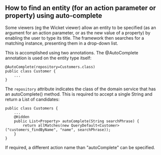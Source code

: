How to find an entity (for an action parameter or property) using auto-complete
-------------------------------------------------------------------------------

Some viewers (eg the Wicket viewer) allow an entity to be specified (as
an argument for an action parameter, or as the new value of a property)
by enabling the user to type its title. The framework then searches for
a matching instance, presenting them in a drop-down list.

This is accomplished using two annotations. The @AutoComplete annotation
is used on the entity type itself:

    @AutoComplete(repository=Customers.class)
    public class Customer {
        ...
    }

The `repository` attribute indicates the class of the domain service
that has an autoComplete() method. This is required to accept a single
String and return a List of candidates:

    public class Customers {
        ...
        @Hidden
        public List<Property> autoComplete(String searchPhrase) {        
            return allMatches(new QueryDefault<Customer>("customers_findByName", "name", searchPhrase));
        }
    }

If required, a different action name than "autoComplete" can be
specified.

